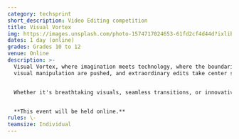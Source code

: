 ```yaml
---
category: techsprint
short_description: Video Editing competition
title: Visual Vortex
img: https://images.unsplash.com/photo-1574717024653-61fd2cf4d44d?ixlib=rb-4.0.3&ixid=M3wxMjA3fDB8MHxzZWFyY2h8M3x8dmlkZW8lMjBlZGl0aW5nfGVufDB8fDB8fHww&auto=format&fit=crop&w=900&q=60
dates: 1 day (online)
grades: Grades 10 to 12
venue: Online
description: >-
  Visual Vortex, where imagination meets technology, where the boundaries of
  visual manipulation are pushed, and extraordinary edits take center stage.


  Whether it's breathtaking visuals, seamless transitions, or innovative storytelling techniques, Visual Vortex provides an exciting opportunity for video editors to demonstrate their mastery and be recognized for their exceptional work.


  **This event will be held online.**
rules: \-
teamsize: Individual
---
```

